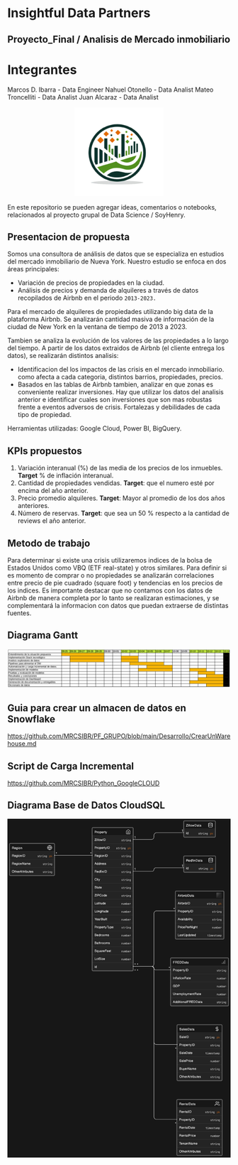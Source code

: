#  Insightful Data Partners
## Proyecto_Final / Analisis de Mercado inmobiliario

# Integrantes

Marcos D. Ibarra  - Data Engineer
Nahuel Otonello - Data Analist
Mateo Troncelliti - Data Analist
Juan Alcaraz - Data Analist

<p align="center">
  <img src="src/Logo.png" alt="Logo" width="200">
</p>
En este repositorio se pueden agregar ideas, comentarios o notebooks, relacionados
al proyecto grupal de Data Science / SoyHenry.


## Presentacion de propuesta
Somos una consultora de análisis de datos que se especializa en estudios del mercado inmobiliario de Nueva York. 
Nuestro estudio se enfoca en dos áreas principales:

* Variación de precios de propiedades en la ciudad.
* Análisis de precios y demanda de alquileres a través de datos recopilados de Airbnb en el periodo `2013-2023.`

Para el mercado de alquileres de propiedades utilizando big data de la plataforma Airbnb. Se analizarán cantidad masiva de información de la ciudad de New York en la ventana de tiempo de 2013 a 2023.

Tambien se analiza la evolución de los valores de las propiedades a lo largo del tiempo.
A partir de los datos extraidos de Airbnb (el cliente entrega los datos), se realizarán distintos analisis:
* Identificacion del los impactos de las crisis en el mercado inmobiliario. como afecta a cada categoria, distintos barrios, propiedades, precios.
* Basados en las tablas de Airbnb tambien, analizar en que zonas es conveniente realizar inversiones. Hay que utilizar los datos del analisis anterior e identificar cuales son inversiones que son mas robustas frente a eventos adversos de crisis. Fortalezas y debilidades de cada tipo de propiedad.

Herramientas utilizadas: Google Cloud, Power BI, BigQuery.

## KPIs propuestos

1. Variación interanual (%) de las media de los precios de los inmuebles. **Target** % de inflación interanual.
2. Cantidad de propiedades vendidas. **Target**: que el numero esté por encima del año anterior.
3. Precio promedio alquileres. **Target**: Mayor al promedio de los dos años anteriores.
4. Número de reservas. **Target**: que sea un 50 % respecto a la cantidad de reviews el año anterior.

## Metodo de trabajo

Para determinar si existe una crisis utilizaremos indices de la bolsa de Estados Unidos como VBQ (ETF real-state) y otros similares.
Para definir si es momento de comprar o no propiedades se analizarán correlaciones entre precio de pie cuadrado (square foot) y tendencias en los precios de los indices. Es importante destacar que no contamos con los datos de Airbnb de manera completa por lo tanto se realizaran estimaciones, y se complementará la informacion con datos que puedan extraerse de distintas fuentes. 

## Diagrama Gantt

![Gantt chart for proyecto](src/Gantt_proyecto.png)

## Guia para crear un almacen de datos en Snowflake

https://github.com/MRCSIBR/PF_GRUPO/blob/main/Desarrollo/CrearUnWarehouse.md

## Script de Carga Incremental

https://github.com/MRCSIBR/Python_GoogleCLOUD

## Diagrama Base de Datos CloudSQL

<img src="src/CloudSQL_DB.png">



